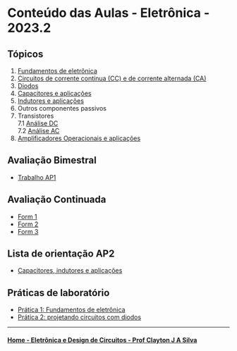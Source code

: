 # Conteúdo das Aulas - Eletrônica - 2023.2

## Tópicos
1. [Fundamentos de eletrônica](eletronica/fundamentosEletronica.md)
2. [Circuitos de corrente contínua (CC) e de corrente alternada (CA)](eletronica/circuitosCC_CA.md)
3. [Diodos](eletronica/diodos.md)
4. [Capacitores e aplicações](eletronica/capacitores.md)
5. [Indutores e aplicações](eletronica/indutores.md)
6. Outros componentes passivos
7. Transistores  
   7.1 [Análise DC](https://1drv.ms/b/s!AsTd8oN7mu8pjdZDBNdgmr31g84Vow?e=8PK5pA)  
   7.2 [Análise AC](https://1drv.ms/b/s!AsTd8oN7mu8pjdZCRwCioKBO5AFp9Q?e=7UnUCs)
8. [Amplificadores Operacionais e aplicações](https://1drv.ms/b/s!AsTd8oN7mu8pjdZBmNEngss3wfQFrg?e=aSW8xS)

## Avaliação Bimestral
- [Trabalho AP1](eletronica/EletronicaTrabalhoAP1_2023.pdf)

## Avaliação Continuada
- [Form 1](https://forms.gle/LyLxmNLKb7AoY23y)
- [Form 2](eletronica/solucao_form2.pdf)
- [Form 3](eletronica/solucao_form3.pdf)

## Lista de orientação AP2
- [Capacitores, indutores e aplicações](https://forms.gle/MH6hDKoJ7vo1SMvQ7)

## Práticas de laboratório

- [Prática 1: Fundamentos de eletrônica](eletronica/pratica1_elt.md)
- [Prática 2: projetando circuitos com diodos](eletronica/pratica2_elt.md)


____
#### [Home - Eletrônica e Design de Circuitos - Prof Clayton J A Silva](/eletronica.md)

